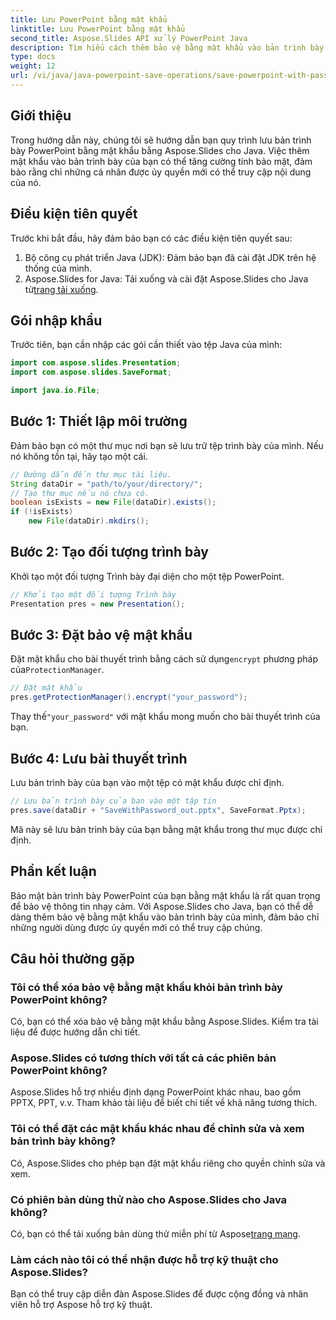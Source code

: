 ```yaml
---
title: Lưu PowerPoint bằng mật khẩu
linktitle: Lưu PowerPoint bằng mật khẩu
second_title: Aspose.Slides API xử lý PowerPoint Java
description: Tìm hiểu cách thêm bảo vệ bằng mật khẩu vào bản trình bày PowerPoint bằng Aspose.Slides cho Java. Bảo vệ các slide của bạn một cách dễ dàng.
type: docs
weight: 12
url: /vi/java/java-powerpoint-save-operations/save-powerpoint-with-password/
---
```

## Giới thiệu
Trong hướng dẫn này, chúng tôi sẽ hướng dẫn bạn quy trình lưu bản trình bày PowerPoint bằng mật khẩu bằng Aspose.Slides cho Java. Việc thêm mật khẩu vào bản trình bày của bạn có thể tăng cường tính bảo mật, đảm bảo rằng chỉ những cá nhân được ủy quyền mới có thể truy cập nội dung của nó.
## Điều kiện tiên quyết
Trước khi bắt đầu, hãy đảm bảo bạn có các điều kiện tiên quyết sau:
1. Bộ công cụ phát triển Java (JDK): Đảm bảo bạn đã cài đặt JDK trên hệ thống của mình.
2.  Aspose.Slides for Java: Tải xuống và cài đặt Aspose.Slides cho Java từ[trang tải xuống](https://releases.aspose.com/slides/java/).

## Gói nhập khẩu
Trước tiên, bạn cần nhập các gói cần thiết vào tệp Java của mình:
```java
import com.aspose.slides.Presentation;
import com.aspose.slides.SaveFormat;

import java.io.File;
```
## Bước 1: Thiết lập môi trường
Đảm bảo bạn có một thư mục nơi bạn sẽ lưu trữ tệp trình bày của mình. Nếu nó không tồn tại, hãy tạo một cái.
```java
// Đường dẫn đến thư mục tài liệu.
String dataDir = "path/to/your/directory/";
// Tạo thư mục nếu nó chưa có.
boolean isExists = new File(dataDir).exists();
if (!isExists)
    new File(dataDir).mkdirs();
```
## Bước 2: Tạo đối tượng trình bày
Khởi tạo một đối tượng Trình bày đại diện cho một tệp PowerPoint.
```java
// Khởi tạo một đối tượng Trình bày
Presentation pres = new Presentation();
```
## Bước 3: Đặt bảo vệ mật khẩu
 Đặt mật khẩu cho bài thuyết trình bằng cách sử dụng`encrypt` phương pháp của`ProtectionManager`.
```java
// Đặt mật khẩu
pres.getProtectionManager().encrypt("your_password");
```
 Thay thế`"your_password"` với mật khẩu mong muốn cho bài thuyết trình của bạn.
## Bước 4: Lưu bài thuyết trình
Lưu bản trình bày của bạn vào một tệp có mật khẩu được chỉ định.
```java
// Lưu bản trình bày của bạn vào một tập tin
pres.save(dataDir + "SaveWithPassword_out.pptx", SaveFormat.Pptx);
```
Mã này sẽ lưu bản trình bày của bạn bằng mật khẩu trong thư mục được chỉ định.

## Phần kết luận
Bảo mật bản trình bày PowerPoint của bạn bằng mật khẩu là rất quan trọng để bảo vệ thông tin nhạy cảm. Với Aspose.Slides cho Java, bạn có thể dễ dàng thêm bảo vệ bằng mật khẩu vào bản trình bày của mình, đảm bảo chỉ những người dùng được ủy quyền mới có thể truy cập chúng.

## Câu hỏi thường gặp
### Tôi có thể xóa bảo vệ bằng mật khẩu khỏi bản trình bày PowerPoint không?
Có, bạn có thể xóa bảo vệ bằng mật khẩu bằng Aspose.Slides. Kiểm tra tài liệu để được hướng dẫn chi tiết.
### Aspose.Slides có tương thích với tất cả các phiên bản PowerPoint không?
Aspose.Slides hỗ trợ nhiều định dạng PowerPoint khác nhau, bao gồm PPTX, PPT, v.v. Tham khảo tài liệu để biết chi tiết về khả năng tương thích.
### Tôi có thể đặt các mật khẩu khác nhau để chỉnh sửa và xem bản trình bày không?
Có, Aspose.Slides cho phép bạn đặt mật khẩu riêng cho quyền chỉnh sửa và xem.
### Có phiên bản dùng thử nào cho Aspose.Slides cho Java không?
 Có, bạn có thể tải xuống bản dùng thử miễn phí từ Aspose[trang mạng](https://releases.aspose.com/).
### Làm cách nào tôi có thể nhận được hỗ trợ kỹ thuật cho Aspose.Slides?
Bạn có thể truy cập diễn đàn Aspose.Slides để được cộng đồng và nhân viên hỗ trợ Aspose hỗ trợ kỹ thuật.